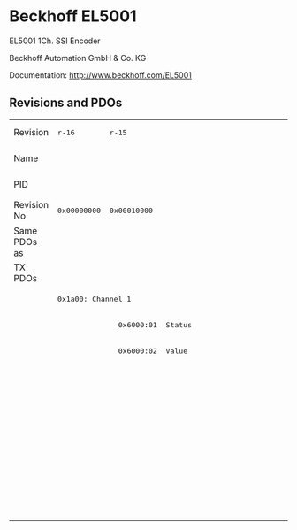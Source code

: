 # Beckhoff EL5001

EL5001 1Ch. SSI Encoder

Beckhoff Automation GmbH & Co. KG

Documentation: <a href="http://www.beckhoff.com/EL5001">http://www.beckhoff.com/EL5001</a>

## Revisions and PDOs
<table>
<tr >
<td class="first">Revision</td>
<td ><pre>r-16</pre></td>
<td ><pre>r-15</pre></td>
<td ><pre>r1000</pre></td>
<td ><pre>r1001</pre></td>
<td ><pre>r1002</pre></td>
<td ><pre>r1003</pre></td>
<td ><pre>r1004</pre></td>
<td ><pre>r1005</pre></td>
<td ><pre>r9979</pre></td>
<td ><pre>r9980</pre></td>
</tr>
<tr >
<td class="first">Name</td>
<td  colspan=10 align="center"><pre>EL5001 1Ch. SSI Encoder</pre></td>
</tr>
<tr >
<td class="first">PID</td>
<td  colspan=10 align="center"><pre>0x13893052</pre></td>
</tr>
<tr >
<td class="first">Revision No</td>
<td ><pre>0x00000000</pre></td>
<td ><pre>0x00010000</pre></td>
<td ><pre>0x03f80000</pre></td>
<td ><pre>0x03f90000</pre></td>
<td ><pre>0x03fa0000</pre></td>
<td ><pre>0x03fb0000</pre></td>
<td ><pre>0x03fc0000</pre></td>
<td ><pre>0x03fd0000</pre></td>
<td ><pre>0x270b0000</pre></td>
<td ><pre>0x270c0000</pre></td>
</tr>
<tr >
<td class="first">Same PDOs as</td>
<td  colspan=10 align="center"></td>
</tr>
<tr class="txpdo pdosection">
<td class="first" rowspan=10 valign=top>TX PDOs</td>
<td colspan=8 align="left"></td>
<td colspan=2 align="left"><pre>: </pre></td>
<td></td>
</tr>
<tr class="txpdo pdosection">
<td class="first" colspan=8 align="left"><pre>0x1a00: Channel 1</pre></td>
<td  colspan=2 align="left"></td>
</tr>
<tr class="txpdo">
<td class="first"></td>
<td ><pre>  0x6000:01  Status                          BYTE</pre></td>
<td  colspan=8 align="left"></td>
</tr>
<tr class="txpdo">
<td class="first"></td>
<td ><pre>  0x6000:02  Value                           UDINT</pre></td>
<td  colspan=8 align="left"></td>
</tr>
<tr class="txpdo pdosection">
<td class="first" colspan=2 align="left"></td>
<td  colspan=6 align="left"><pre>0x1a01: SSI Inputs</pre></td>
<td  colspan=2 align="left"></td>
</tr>
<tr class="txpdo">
<td class="first" colspan=2 align="left"></td>
<td ><pre>  0x6010:01  Data error                      BOOL</pre></td>
<td  colspan=5 align="left"><pre>  0x6010:01  Status__Data error              BOOL</pre></td>
<td  colspan=2 align="left"></td>
</tr>
<tr class="txpdo">
<td class="first" colspan=2 align="left"></td>
<td ><pre>  0x6010:02  Frame error                     BOOL</pre></td>
<td  colspan=5 align="left"><pre>  0x6010:02  Status__Frame error             BOOL</pre></td>
<td  colspan=2 align="left"></td>
</tr>
<tr class="txpdo">
<td class="first" colspan=2 align="left"></td>
<td ><pre>  0x6010:03  Power failure                   BOOL</pre></td>
<td  colspan=5 align="left"><pre>  0x6010:03  Status__Power failure           BOOL</pre></td>
<td  colspan=2 align="left"></td>
</tr>
<tr class="txpdo">
<td class="first" colspan=7 align="left"></td>
<td ><pre>  0x6010:0e  Status__Sync error              BOOL</pre></td>
<td  colspan=2 align="left"></td>
</tr>
<tr class="txpdo">
<td class="first" colspan=2 align="left"></td>
<td  colspan=6 align="left"><pre>  0x6010:11  Counter value                   UDINT</pre></td>
<td  colspan=2 align="left"></td>
</tr>
</table>

